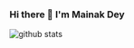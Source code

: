 ### Hi there 👋 I'm Mainak Dey 



![github stats](https://github-readme-stats.vercel.app/api?username=Mainakdey1)

